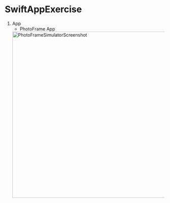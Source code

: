 # SwiftAppExercise
1. App
   - PhotoFrame App
   <img width="523" alt="PhotoFrameSimulatorScreenshot" src="https://github.com/mxrtxzcxn/SwiftAppExercise/assets/130929421/a65e9a89-6efa-45f4-84e8-50b4d94eb8fa">
